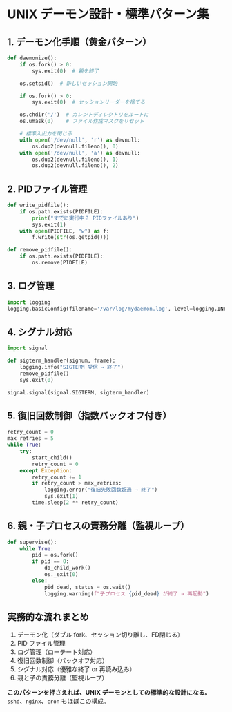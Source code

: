 # UNIX デーモン設計・標準パターン集

## 1. デーモン化手順（黄金パターン）

```python
def daemonize():
    if os.fork() > 0:
        sys.exit(0)  # 親を終了

    os.setsid()  # 新しいセッション開始

    if os.fork() > 0:
        sys.exit(0)  # セッションリーダーを捨てる

    os.chdir('/')  # カレントディレクトリをルートに
    os.umask(0)    # ファイル作成マスクをリセット

    # 標準入出力を閉じる
    with open('/dev/null', 'r') as devnull:
        os.dup2(devnull.fileno(), 0)
    with open('/dev/null', 'a') as devnull:
        os.dup2(devnull.fileno(), 1)
        os.dup2(devnull.fileno(), 2)
```

## 2. PIDファイル管理

```python
def write_pidfile():
    if os.path.exists(PIDFILE):
        print("すでに実行中？ PIDファイルあり")
        sys.exit(1)
    with open(PIDFILE, "w") as f:
        f.write(str(os.getpid()))

def remove_pidfile():
    if os.path.exists(PIDFILE):
        os.remove(PIDFILE)
```

## 3. ログ管理

```python
import logging
logging.basicConfig(filename='/var/log/mydaemon.log', level=logging.INFO)
```

## 4. シグナル対応

```python
import signal

def sigterm_handler(signum, frame):
    logging.info("SIGTERM 受信 → 終了")
    remove_pidfile()
    sys.exit(0)

signal.signal(signal.SIGTERM, sigterm_handler)
```

## 5. 復旧回数制御（指数バックオフ付き）

```python
retry_count = 0
max_retries = 5
while True:
    try:
        start_child()
        retry_count = 0
    except Exception:
        retry_count += 1
        if retry_count > max_retries:
            logging.error("復旧失敗回数超過 → 終了")
            sys.exit(1)
        time.sleep(2 ** retry_count)
```

## 6. 親・子プロセスの責務分離（監視ループ）

```python
def supervise():
    while True:
        pid = os.fork()
        if pid == 0:
            do_child_work()
            os._exit(0)
        else:
            pid_dead, status = os.wait()
            logging.warning(f"子プロセス {pid_dead} が終了 → 再起動")
```

## 実務的な流れまとめ

1. デーモン化（ダブル fork、セッション切り離し、FD閉じる）
2. PID ファイル管理
3. ログ管理（ローテート対応）
4. 復旧回数制御（バックオフ対応）
5. シグナル対応（優雅な終了 or 再読み込み）
6. 親と子の責務分離（監視ループ）

**このパターンを押さえれば、UNIX デーモンとしての標準的な設計になる。**
`sshd`、`nginx`、`cron` もほぼこの構成。

